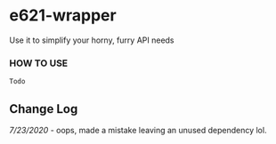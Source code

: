 # e621-wrapper

 Use it to simplify your horny, furry API needs


### HOW TO USE ###

`Todo`

## Change Log ##

_7/23/2020_ - oops, made a mistake leaving an unused dependency lol.